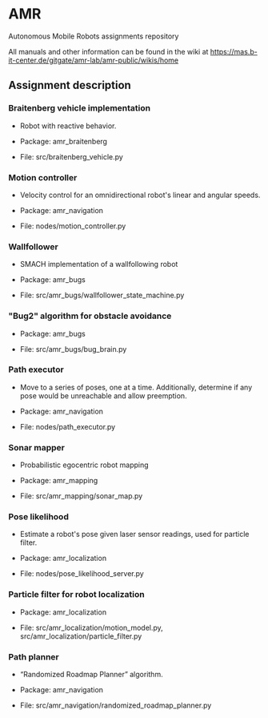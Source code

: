 # AMR
Autonomous Mobile Robots assignments repository

All manuals and other information can be found in the wiki at https://mas.b-it-center.de/gitgate/amr-lab/amr-public/wikis/home

## Assignment description

### Braitenberg vehicle implementation

- Robot with reactive behavior.

- Package: amr_braitenberg

- File: src/braitenberg_vehicle.py

### Motion controller

- Velocity control for an omnidirectional robot's linear and angular speeds.

- Package: amr_navigation

- File: nodes/motion_controller.py

### Wallfollower

- SMACH implementation of a wallfollowing robot

- Package: amr_bugs

- File: src/amr_bugs/wallfollower_state_machine.py


### "Bug2" algorithm for obstacle avoidance

- Package: amr_bugs

- File: src/amr_bugs/bug_brain.py


### Path executor

- Move to a series of poses, one at a time. Additionally, determine if any pose would be unreachable and allow preemption.

- Package: amr_navigation

- File: nodes/path_executor.py

### Sonar mapper 

- Probabilistic egocentric robot mapping 

- Package: amr_mapping

- File: src/amr_mapping/sonar_map.py

### Pose likelihood

- Estimate a robot's pose given laser sensor readings, used for particle filter.

- Package: amr_localization

- File: nodes/pose_likelihood_server.py

### Particle filter for robot localization

- Package: amr_localization

- File: src/amr_localization/motion_model.py, src/amr_localization/particle_filter.py

### Path planner

- “Randomized Roadmap Planner” algorithm.

- Package: amr_navigation

- File: src/amr_navigation/randomized_roadmap_planner.py
